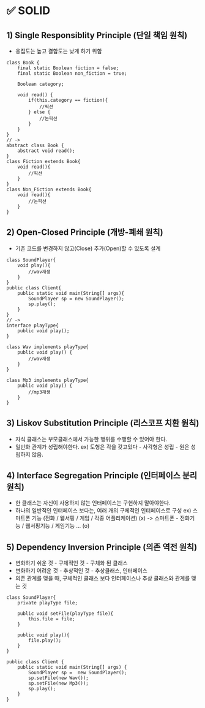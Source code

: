 # ✅ SOLID

## 1) Single Responsiblity Principle (단일 책임 원칙)
* 응집도는 높고 결합도는 낮게 하기 위함
```
class Book {
    final static Boolean fiction = false;
    final static Boolean non_fiction = true;
    
    Boolean category;
    
    void read() {
        if(this.category == fiction){
            //픽션
        } else {
            //논픽션
        }
    }
}
// ->
abstract class Book {
    abstract void read();
}
class Fiction extends Book{
    void read(){
        //픽션
    }
}
class Non_Fiction extends Book{
    void read(){
        //논픽션
    }
}
```

## 2) Open-Closed Principle (개방-폐쇄 원칙)
* 기존 코드를 변경하지 않고(Close) 추가(Open)할 수 있도록 설계
```
class SoundPlayer{
    void play(){
        //wav재생
    }
}
public class Client{
    public static void main(String[] args){
        SoundPlayer sp = new SoundPlayer();
        sp.play();
    }
}
// ->
interface playType{
    public void play();
}

class Wav implements playType{
    public void play() {
        //wav재생
    }
}

class Mp3 implements playType{
    public void play() {
        //mp3재생
    }
}
```
## 3) Liskov Substitution Principle (리스코프 치환 원칙)
* 자식 클래스는 부모클래스에서 가능한 행위를 수행할 수 있어야 한다.
* 일반화 관계가 성립해야한다.
ex) 도형은 각을 갖고있다 - 사각형은 성립 - 원은 성립하지 않음.

## 4) Interface Segregation Principle (인터페이스 분리 원칙)
* 한 클래스는 자신이 사용하지 않는 인터페이스는 구현하지 말아야한다.
* 하나의 일반적인 인터페이스 보다는, 여러 개의 구체적인 인터페이스로 구성
ex) 스마트폰 기능 (전화 / 웹서핑 / 게임 / 각종 어플리케이션) (x)
-> 스마트폰 - 전화기능 / 웹서핑기능 / 게임기능 ... (o)

## 5) Dependency Inversion Principle (의존 역전 원칙)
* 변화하기 쉬운 것 - 구체적인 것 - 구체화 된 클래스
* 변화하기 어려운 것 - 추상적인 것 - 추상클래스, 인터페이스
* 의존 관계를 맺을 때, 구체적인 클래스 보다 인터페이스나 추상 클래스와 관계를 맺는 것
```
class SoundPlayer{
    private playType file;
    
    public void setFile(playType file){
        this.file = file;
    }
    
    public void play(){
        file.play();
    }
}

public class Client {
    public static void main(String[] args) {
        SoundPlayer sp =  new SoundPlayer();
        sp.setFile(new Wav());
        sp.setFile(new Mp3());
        sp.play();
    }
}
```